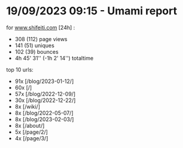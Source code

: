 # 19/09/2023 09:15 - Umami report
for www.shifeiti.com [24h] :

 - 308 (112) page views
 - 141 (51) uniques
 - 102 (39) bounces
 - 4h 45' 31'' (-1h 2' 14'') totaltime


top 10 urls:
 - 91x [/blog/2023-01-12/]
 - 60x [/]
 - 57x [/blog/2022-12-09/]
 - 30x [/blog/2022-12-22/]
 - 8x [/wiki/]
 - 8x [/blog/2022-05-07/]
 - 8x [/blog/2023-02-03/]
 - 8x [/about/]
 - 5x [/page/2/]
 - 4x [/page/3/]


